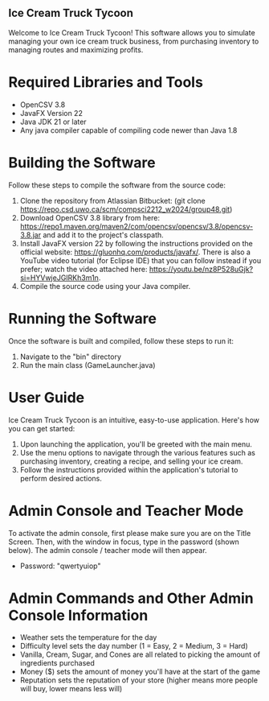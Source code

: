 ## Ice Cream Truck Tycoon 
Welcome to Ice Cream Truck Tycoon! This software allows you to simulate managing your own ice cream truck business, from purchasing inventory to managing routes and maximizing profits. 

# Required Libraries and Tools 
- OpenCSV 3.8 
- JavaFX Version 22
- Java JDK 21 or later
- Any java compiler capable of compiling code newer than Java 1.8

# Building the Software 
Follow these steps to compile the software from the source code: 
1. Clone the repository from Atlassian Bitbucket: (git clone https://repo.csd.uwo.ca/scm/compsci2212_w2024/group48.git) 
2. Download OpenCSV 3.8 library from here: https://repo1.maven.org/maven2/com/opencsv/opencsv/3.8/opencsv-3.8.jar and add it to the project's classpath. 
3. Install JavaFX version 22 by following the instructions provided on the official website: https://gluonhq.com/products/javafx/. 
There is also a YouTube video tutorial (for Eclipse IDE) that you can follow instead if you prefer; watch the video attached here: https://youtu.be/nz8P528uGjk?si=HYVwjeJGIRKh3m1n. 
4. Compile the source code using your Java compiler.

# Running the Software
Once the software is built and compiled, follow these steps to run it:
1. Navigate to the "bin" directory
2. Run the main class (GameLauncher.java)

# User Guide
Ice Cream Truck Tycoon is an intuitive, easy-to-use application. Here's how you can get started:
1. Upon launching the application, you'll be greeted with the main menu.
2. Use the menu options to navigate through the various features such as purchasing inventory, creating a recipe, and selling your ice cream.
3. Follow the instructions provided within the application's tutorial to perform desired actions.

# Admin Console and Teacher Mode
To activate the admin console, first please make sure you are on the Title Screen. Then, with the window in focus, type in the password (shown below). The admin console / teacher mode will then appear.
- Password: "qwertyuiop"

# Admin Commands and Other Admin Console Information
- Weather sets the temperature for the day
- Difficulty level sets the day number (1 = Easy, 2 = Medium, 3 = Hard)
- Vanilla, Cream, Sugar, and Cones are all related to picking the amount of ingredients purchased
- Money ($) sets the amount of money you'll have at the start of the game
- Reputation sets the reputation of your store (higher means more people will buy, lower means less will)


